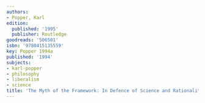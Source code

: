```yaml
---
authors:
- Popper, Karl
edition:
  published: '1995'
  publisher: Routledge
goodreads: '506501'
isbn: '9780415135559'
key: Popper 1994a
published: '1994'
subjects:
- karl-popper
- philosophy
- liberalism
- science
title: 'The Myth of the Framework: In Defence of Science and Rationality'
---
```


